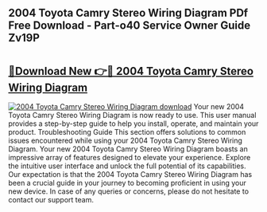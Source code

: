 ## 2004 Toyota Camry Stereo Wiring Diagram PDf Free Download - Part-o40 Service Owner Guide Zv19P

# <h2><a href="http://dfqn39.blite.top/?on=2004+Toyota+Camry+Stereo+Wiring+Diagram">🔗Download New 👉🔴 2004 Toyota Camry Stereo Wiring Diagram</a></h2>

[![2004 Toyota Camry Stereo Wiring Diagram download](https://i.imgur.com/lujVjoI.png)](http://dfqn39.blite.top/?on=2004+Toyota+Camry+Stereo+Wiring+Diagram)
Your new 2004 Toyota Camry Stereo Wiring Diagram is now ready to use. This user manual provides a step-by-step guide to help you install, operate, and maintain your product. Troubleshooting Guide This section offers solutions to common issues encountered while using your 2004 Toyota Camry Stereo Wiring Diagram. Your new 2004 Toyota Camry Stereo Wiring Diagram boasts an impressive array of features designed to elevate your experience. Explore the intuitive user interface and unlock the full potential of its capabilities. Our expectation is that the 2004 Toyota Camry Stereo Wiring Diagram has been a crucial guide in your journey to becoming proficient in using your new device. In case of any queries or concerns, please do not hesitate to contact our support team.

